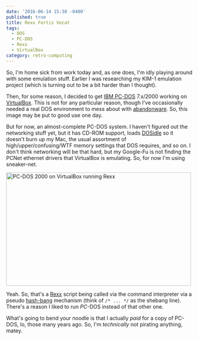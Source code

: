 ```yaml
---
date: '2016-06-14 15:38 -0400'
published: true
title: Rexx Fortis Vocat
tags:
  - DOS
  - PC-DOS
  - Rexx
  - VirtualBox
category: retro-computing
---
```

So, I'm home sick from work today and, as one does, I'm idly playing around with some emulation stuff. Earlier I was researching my KIM-1 emulation project (which is turning out to be a bit harder than I thought).

Then, for some reason, I decided to get [IBM PC-DOS](https://en.wikipedia.org/wiki/IBM_PC_DOS) 7.x/2000 working on [VirtualBox](https://www.virtualbox.org/). This is not for any particular reason, though I've occasionally needed a real DOS environment to mess about with [abandonware](https://en.wikipedia.org/wiki/Abandonware). So, this image may be put to good use one day.

But for now, an almost-complete PC-DOS system. I haven't figured out the networking stuff yet, but it has CD-ROM support, loads [DOSidle](http://maribu.home.xs4all.nl/zeurkous/download/mirror/dosidle.html) so it doesn't burn up my Mac, the usual assortment of high/upper/confusing/WTF memory settings that DOS requires, and so on. I don't think networking will be that hard, but my Google-Fu is not finding the PCNet ethernet drivers that VirtualBox is emulating. So, for now I'm using sneaker-net.

<a data-flickr-embed="true"  href="https://www.flickr.com/photos/clvrmnky/27674314215/in/datetaken-public/" title="PC-DOS 2000 on VirtualBox running Rexx"><img src="https://c8.staticflickr.com/8/7117/27674314215_fc8807cc6d.jpg" width="500" height="307" alt="PC-DOS 2000 on VirtualBox running Rexx"></a><script async src="//embedr.flickr.com/assets/client-code.js" charset="utf-8"></script>

Yeah. So, that's a [Rexx](https://en.wikipedia.org/wiki/Rexx) script being called via the command interpreter via a pseudo [hash-bang](https://en.wikipedia.org/wiki/Shebang_%28Unix%29) mechanism (think of `/* ... */` as the shebang line). There's a reason I liked to run _PC_-DOS instead of that other one.

What's going to bend your noodle is that I actually _paid_ for a copy of PC-DOS, lo, those many years ago. So, I'm _technically_ not pirating anything, matey.
